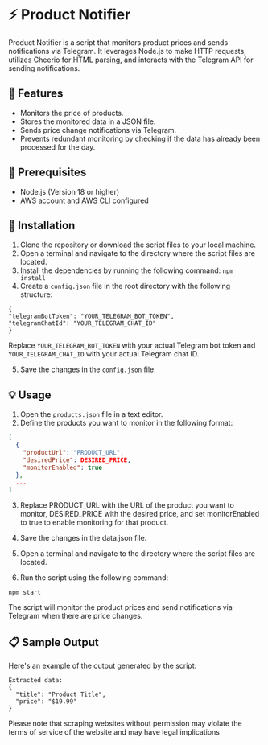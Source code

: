 # ⚡️ Product Notifier

Product Notifier is a script that monitors product prices and sends notifications via Telegram. It leverages Node.js to make HTTP requests, utilizes Cheerio for HTML parsing, and interacts with the Telegram API for sending notifications.

## 🌟 Features

- Monitors the price of products.
- Stores the monitored data in a JSON file.
- Sends price change notifications via Telegram.
- Prevents redundant monitoring by checking if the data has already been processed for the day.

## 🔧 Prerequisites

- Node.js (Version 18 or higher)
- AWS account and AWS CLI configured

## 🚀 Installation

1. Clone the repository or download the script files to your local machine.
2. Open a terminal and navigate to the directory where the script files are located.
3. Install the dependencies by running the following command:
``` npm install ```
4. Create a `config.json` file in the root directory with the following structure:

```
{
"telegramBotToken": "YOUR_TELEGRAM_BOT_TOKEN",
"telegramChatId": "YOUR_TELEGRAM_CHAT_ID"
}
```

Replace `YOUR_TELEGRAM_BOT_TOKEN` with your actual Telegram bot token and `YOUR_TELEGRAM_CHAT_ID` with your actual Telegram chat ID.

5. Save the changes in the `config.json` file.

## 💡 Usage

1. Open the `products.json` file in a text editor.
2. Define the products you want to monitor in the following format:

```json
[
  {
    "productUrl": "PRODUCT_URL",
    "desiredPrice": DESIRED_PRICE,
    "monitorEnabled": true
  },
  ...
]
```

3. Replace PRODUCT_URL with the URL of the product you want to monitor, DESIRED_PRICE with the desired price, and set monitorEnabled to true to enable monitoring for that product.

4. Save the changes in the data.json file.
5. Open a terminal and navigate to the directory where the script files are located.
6. Run the script using the following command:
```
npm start
```

The script will monitor the product prices and send notifications via Telegram when there are price changes.

## 📋 Sample Output
Here's an example of the output generated by the script:
```
Extracted data:
{
  "title": "Product Title",
  "price": "$19.99"
}
```

Please note that scraping websites without permission may violate the terms of service of the website and may have legal implications